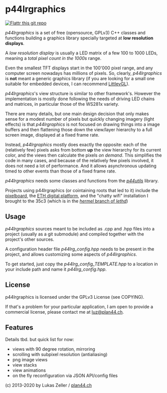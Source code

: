 
p44lrgraphics
=============

[![Flattr this git repo](http://api.flattr.com/button/flattr-badge-large.png)](https://flattr.com/submit/auto?user_id=luz&url=https://github.com/plan44/p44lrgraphics&title=p44lrgraphics&language=&tags=github&category=software) 

*p44lrgraphics* is a set of free (opensource, GPLv3) C++ classes and functions building a graphics library specially targeted at **low resolution displays**.

A *low resolution display* is usually a LED matrix of a few 100 to 1000 LEDs, meaning a *total pixel count in the 1000s* range.

Even the smallest TFT displays start in the 100'000 pixel range, and any computer screen nowadays has millions of pixels. So, clearly, *p44lrgraphics* is **not** meant a generic graphics library (if you are looking for a small one suitable for embedded devices, I can recommend [LittlevGL](https://littlevgl.com)).

*p44lrgraphics*'s view structure is similar to other framework's. However the implementation is mostly done following the needs of driving LED chains and matrices, in particular those of the WS281x variety.

There are many details, but one main design decision that only makes sense for a modest number of pixels but quickly changing imagery (light effects) is that *p44lrgraphics* is not focused on drawing things into a image buffers and then flattening those down the view/layer hierarchy to a full screen image, displayed at a fixed frame rate.

Instead, *p44lrgraphics* mostly does exactly the opposite: each of the (relatively few) pixels asks from bottom **up** the view hierarchy for its current color, and the views then calculate the pixels *on demand*. This simplifies the code in many cases, and because of the relatively few pixels involved, it does not need a lot of performance. And it allows asynchronous updating timed to other events than those of a fixed frame rate.

*p44lrgraphics* needs some classes and functions from the [*p44utils*](https://github.com/plan44/p44utils) library.

Projects using p44lrgraphics (or cointaining roots that led to it) include 
the [pixelboard](https://github.com/plan44/pixelboard-hardware), the [ETH digital platform](https://plan44.ch/custom/custom.php#leth), and the "chatty wifi" installation I brought to the 35c3 (which is in the [*hermel* branch of *lethd*](https://github.com/plan44/lethd/tree/hermeld))


Usage
-----
*p44lrgraphics* sources meant to be included as .cpp and .hpp files into a project (usually as a git submodule) and compiled together with the project's other sources.

A configuration header file *p44lrg_config.hpp* needs to be present in the project, and allows customizing some aspects of *p44lrgraphics*.

To get started, just copy the *p44lrg_config_TEMPLATE.hpp* to a location in your include path and name it *p44lrg_config.hpp*.

License
-------

p44lrgraphics is licensed under the GPLv3 License (see COPYING).

If that's a problem for your particular application, I am open to provide a commercial license, please contact me at [luz@plan44.ch](mailto:luz@plan44.ch).

Features
--------

Details tbd. but quick list for now:

- views with 90 degree rotation, mirroring
- scrolling with subpixel resolution (antialiasing)
- png image views
- view stacks
- view animations
- on the fly reconfiguration via JSON API/config files

(c) 2013-2020 by Lukas Zeller / [plan44.ch](https://www.plan44.ch/opensource.php)
